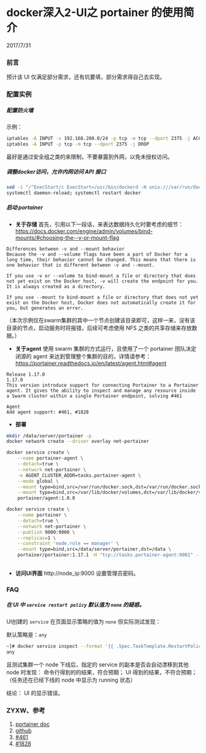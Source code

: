 # docker深入2-UI之 portainer 的使用简介
2017/7/31

### 前言
预计该 UI 仅满足部分需求，还有坑要填，部分需求得自己去实现。

### 配置实例
##### 配置防火墙
示例：
```bash
iptables -A INPUT -s 192.168.200.0/24 -p tcp -m tcp --dport 2375 -j ACCEPT
iptables -A INPUT -p tcp -m tcp --dport 2375 -j DROP
```

最好是通过安全组之类的来限制，不要暴露到外网，以免未授权访问。

##### 调整docker访问，允许内网访问 API 接口
```bash
sed -i "/^ExecStart/c ExecStart=/usr/bin/dockerd -H unix:///var/run/docker.sock -H tcp://$(ip a |grep global |grep eth0 |awk '{print $2}' |cut -d'/' -f1):2375" /usr/lib/systemd/system/docker.service
systemctl daemon-reload; systemctl restart docker
```

##### 启动 portainer
- **关于存储**
首先，引用以下一段话，来表达数据持久化时要考虑的细节：
https://docs.docker.com/engine/admin/volumes/bind-mounts/#choosing-the--v-or-mount-flag
```
Differences between -v and --mount behavior
Because the -v and --volume flags have been a part of Docker for a long time, their behavior cannot be changed. This means that there is one behavior that is different between -v and --mount.

If you use -v or --volume to bind-mount a file or directory that does not yet exist on the Docker host, -v will create the endpoint for you. It is always created as a directory.

If you use --mount to bind-mount a file or directory that does not yet exist on the Docker host, Docker does not automatically create it for you, but generates an error.
```

（本次示例仅在swarm集群的其中一个节点创建该目录即可，这样一来，没有该目录的节点，启动服务时将报错，后续可考虑使用 NFS 之类的共享存储来存放数据。）


- **关于agent**
使用 swarm 集群的方式运行，且使用了一个 portainer 团队决定闭源的 agent 来达到管理整个集群的目的，详情请参考：
https://portainer.readthedocs.io/en/latest/agent.html#agent
```
Release 1.17.0
1.17.0
This version introduce support for connecting Portainer to a Portainer agent. It gives the ability to inspect and manage any resource inside a Swarm cluster within a single Portainer endpoint, solving #461

Agent
Add agent support: #461, #1828
```

- **部署**
```bash
mkdir /data/server/portainer -p
docker network create --driver overlay net-portainer

docker service create \
    --name portainer-agent \
    --detach=true \
    --network net-portainer \
    -e AGENT_CLUSTER_ADDR=tasks.portainer-agent \
    --mode global \
    --mount type=bind,src=/var/run/docker.sock,dst=/var/run/docker.sock \
    --mount type=bind,src=/var/lib/docker/volumes,dst=/var/lib/docker/volumes \
    portainer/agent:1.0.0

docker service create \
    --name portainer \
    --detach=true \
    --network net-portainer \
    --publish 9000:9000 \
    --replicas=1 \
    --constraint 'node.role == manager' \
    --mount type=bind,src=/data/server/portainer,dst=/data \
    portainer/portainer:1.17.1 -H "tcp://tasks.portainer-agent:9001" --tlsskipverify
    
```

- **访问UI界面**
http://node_ip:9000
设置管理员密码。



### FAQ
##### 在 UI 中 `service restart policy` 默认值为 `none` 的疑惑。
UI创建的 `service` 在页面显示策略的值为 `none` 但实际测试发现：

默认策略是：`any`
```bash
~]# docker service inspect --format '{{ .Spec.TaskTemplate.RestartPolicy.Condition }}' t001
any
```

且测试集群一个 node 下线后，指定的 service 的副本是否会自动漂移到其他 node 时发现：
命令行得到的的结果，符合预期；
UI 得到的结果，不符合预期；（任务还在已经下线的 node 中显示为 running 状态）

结论： UI 的显示错误。



### ZYXW、参考
1. [portainer doc](https://portainer.readthedocs.io/en/latest/deployment.html)
2. [github](https://github.com/portainer/portainer/releases)
3. [#461](https://github.com/portainer/portainer/issues/461)
4. [#1828](https://github.com/portainer/portainer/pull/1828)

